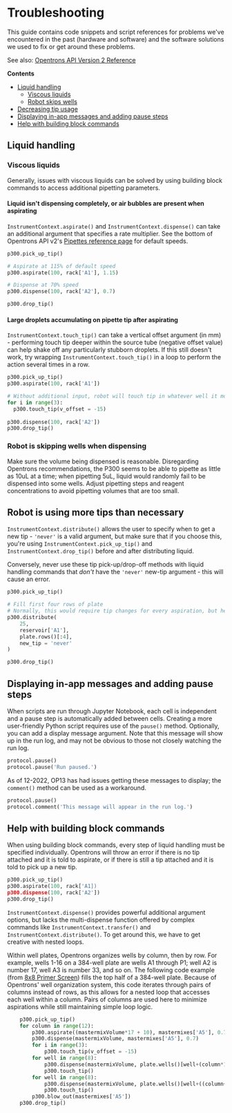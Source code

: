 # Troubleshooting
This guide contains code snippets and script references for problems we've encountered in the past (hardware and software) and the software solutions we used to fix or get around these problems.

See also: [Opentrons API Version 2 Reference](https://docs.opentrons.com/v2/new_protocol_api.html)

**Contents**
- [Liquid handling](#liquid-handling)
  - [Viscous liquids](#viscous-liquids)
  - [Robot skips wells](#robot-is-skipping-wells-when-dispensing)
- [Decreasing tip usage](#robot-is-using-more-tips-than-necessary)
- [Displaying in-app messages and adding pause steps](#displaying-in-app-messages-and-adding-pause-steps)
- [Help with building block commands](#help-with-building-block-commands)

## Liquid handling
### Viscous liquids
Generally, issues with viscous liquids can be solved by using building block commands to access additional pipetting parameters.

#### Liquid isn't dispensing completely, or air bubbles are present when aspirating
`InstrumentContext.aspirate()` and `InstrumentContext.dispense()` can take an additional argument that specifies a rate multiplier. See the bottom of Opentrons API v2's [Pipettes reference page](https://docs.opentrons.com/v2/new_pipette.html) for default speeds.

```python
p300.pick_up_tip()

# Aspirate at 115% of default speed
p300.aspirate(100, rack['A1'], 1.15)

# Dispense at 70% speed
p300.dispense(100, rack['A2'], 0.7)

p300.drop_tip()
```
#### Large droplets accumulating on pipette tip after aspirating
`InstrumentContext.touch_tip()` can take a vertical offset argument (in mm) - performing touch tip deeper within the source tube (negative offset value) can help shake off any particularly stubborn droplets. If this still doesn't work, try wrapping `InstrumentContext.touch_tip()` in a loop to perform the action several times in a row.
```python
p300.pick_up_tip()
p300.aspirate(100, rack['A1'])

# Without additional input, robot will touch tip in whatever well it most recently referenced
for i in range(3):
  p300.touch_tip(v_offset = -15)
  
p300.dispense(100, rack['A2'])
p300.drop_tip()
```

### Robot is skipping wells when dispensing
Make sure the volume being dispensed is reasonable. Disregarding Opentrons recommendations, the P300 seems to be able to pipette as little as 10uL at a time; when pipetting 5uL, liquid would randomly fail to be dispensed into some wells. Adjust pipetting steps and reagent concentrations to avoid pipetting volumes that are too small.

## Robot is using more tips than necessary
`InstrumentContext.distribute()` allows the user to specify when to get a new tip - `'never'` is a valid argument, but make sure that if you choose this, you're using `InstrumentContext.pick_up_tip()` and `InstrumentContext.drop_tip()` before and after distributing liquid.

Conversely, never use these tip pick-up/drop-off methods with liquid handling commands that *don't* have the `'never'` new-tip argument - this will cause an error.

```python
p300.pick_up_tip()

# Fill first four rows of plate
# Normally, this would require tip changes for every aspiration, but here we're forcing Opentrons to only use one tip
p300.distribute(
    25,
    reservoir['A1'],
    plate.rows()[:4],
    new_tip = 'never'
)

p300.drop_tip()
```

## Displaying in-app messages and adding pause steps
When scripts are run through Jupyter Notebook, each cell is independent and a pause step is automatically added between cells. Creating a more user-friendly Python script requires use of the `pause()` method. Optionally, you can add a display message argument. Note that this message will show up in the run log, and may not be obvious to those not closely watching the run log.
```python
protocol.pause()
protocol.pause('Run paused.')
```

As of 12-2022, OP13 has had issues getting these messages to display; the `comment()` method can be used as a workaround.
```python
protocol.pause()
protocol.comment('This message will appear in the run log.')
```

## Help with building block commands
When using building block commands, every step of liquid handling must be specified individually. Opentrons will throw an error if there is no tip attached and it is told to aspirate, or if there is still a tip attached and it is told to pick up a new tip.

```python
p300.pick_up_tip()
p300.aspirate(100, rack['A1])
p300.dispense(100, rack['A2'])
p300.drop_tip()
```

`InstrumentContext.dispense()` provides powerful additional argument options, but lacks the multi-dispense function offered by complex commands like
`InstrumentContext.transfer()` and `InstrumentContext.distribute()`. To get around this, we have to get creative with nested loops.

Within well plates, Opentrons organizes wells by column, then by row. For example, wells 1-16 on a 384-well plate are wells A1 through P1; well A2 is number 17, well A3 is number 33, and so on. The following code example (from [8x8 Primer Screen](2022-11-17_8x8primerScreen.py)) fills the top half of a 384-well plate. Because of Opentrons' well organization system, this code iterates through pairs of columns instead of rows, as this allows for a nested loop that accesses each well within a column. Pairs of columns are used here to minimize aspirations while still maintaining simple loop logic.
```python
    p300.pick_up_tip()
    for column in range(12):
        p300.aspirate((mastermixVolume*17 + 10), mastermixes['A5'], 0.7)
        p300.dispense(mastermixVolume, mastermixes['A5'], 0.7)
        for i in range(3):
            p300.touch_tip(v_offset = -15)
        for well in range(8):
            p300.dispense(mastermixVolume, plate.wells()[well+(column*16)], 0.7)
            p300.touch_tip()
        for well in range(8):
            p300.dispense(mastermixVolume, plate.wells()[well+((column+12)*16)], 0.7)
            p300.touch_tip()
        p300.blow_out(mastermixes['A5'])
    p300.drop_tip()
```
